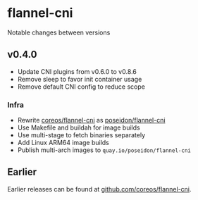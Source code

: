 # flannel-cni

Notable changes between versions

## v0.4.0

* Update CNI plugins from v0.6.0 to v0.8.6
* Remove sleep to favor init container usage
* Remove default CNI config to reduce scope

### Infra

* Rewrite [coreos/flannel-cni](https://github.com/coreos/flannel-cni) as [poseidon/flannel-cni](https://github.com/poseidon/flannel-cni)
* Use Makefile and buildah for image builds
* Use multi-stage to fetch binaries separately
* Add Linux ARM64 image builds
* Publish multi-arch images to `quay.io/poseidon/flannel-cni`

## Earlier

Earlier releases can be found at [github.com/coreos/flannel-cni](https://github.com/coreos/flannel-cni/releases).
